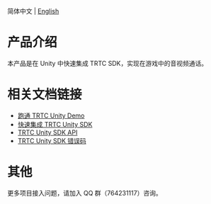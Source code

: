 简体中文 | [English](./README.md)

# 产品介绍
本产品是在 Unity 中快速集成 TRTC SDK，实现在游戏中的音视频通话。
# 相关文档链接
- [跑通 TRTC Unity Demo](./DemoQuickStart-zh_CN.md)
- [快速集成 TRTC Unity SDK](../SDK/README-zh_CN.md)
- [TRTC Unity SDK API](./API-zh_CN.md)
- [TRTC Unity SDK 错误码](./ErrorCode-zh_CN.md)

# 其他
更多项目接入问题，请加入 QQ 群（764231117）咨询。